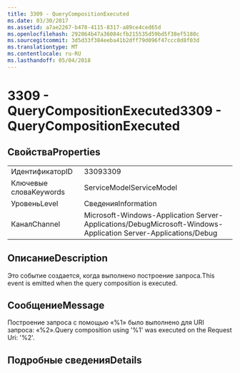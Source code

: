 ```yaml
---
title: 3309 - QueryCompositionExecuted
ms.date: 03/30/2017
ms.assetid: a7ae2267-b478-4115-8317-a89ce4ced65d
ms.openlocfilehash: 292864b47a36084cfb215535d59bd5f38ef5180c
ms.sourcegitcommit: 3d5d33f384eeba41b2dff79d096f47ccc8d8f03d
ms.translationtype: MT
ms.contentlocale: ru-RU
ms.lasthandoff: 05/04/2018
---
```

# <a name="3309---querycompositionexecuted"></a><span data-ttu-id="13678-102">3309 - QueryCompositionExecuted</span><span class="sxs-lookup"><span data-stu-id="13678-102">3309 - QueryCompositionExecuted</span></span>
## <a name="properties"></a><span data-ttu-id="13678-103">Свойства</span><span class="sxs-lookup"><span data-stu-id="13678-103">Properties</span></span>  
  
|||  
|-|-|  
|<span data-ttu-id="13678-104">Идентификатор</span><span class="sxs-lookup"><span data-stu-id="13678-104">ID</span></span>|<span data-ttu-id="13678-105">3309</span><span class="sxs-lookup"><span data-stu-id="13678-105">3309</span></span>|  
|<span data-ttu-id="13678-106">Ключевые слова</span><span class="sxs-lookup"><span data-stu-id="13678-106">Keywords</span></span>|<span data-ttu-id="13678-107">ServiceModel</span><span class="sxs-lookup"><span data-stu-id="13678-107">ServiceModel</span></span>|  
|<span data-ttu-id="13678-108">Уровень</span><span class="sxs-lookup"><span data-stu-id="13678-108">Level</span></span>|<span data-ttu-id="13678-109">Сведения</span><span class="sxs-lookup"><span data-stu-id="13678-109">Information</span></span>|  
|<span data-ttu-id="13678-110">Канал</span><span class="sxs-lookup"><span data-stu-id="13678-110">Channel</span></span>|<span data-ttu-id="13678-111">Microsoft-Windows-Application Server-Applications/Debug</span><span class="sxs-lookup"><span data-stu-id="13678-111">Microsoft-Windows-Application Server-Applications/Debug</span></span>|  
  
## <a name="description"></a><span data-ttu-id="13678-112">Описание</span><span class="sxs-lookup"><span data-stu-id="13678-112">Description</span></span>  
 <span data-ttu-id="13678-113">Это событие создается, когда выполнено построение запроса.</span><span class="sxs-lookup"><span data-stu-id="13678-113">This event is emitted when the query composition is executed.</span></span>  
  
## <a name="message"></a><span data-ttu-id="13678-114">Сообщение</span><span class="sxs-lookup"><span data-stu-id="13678-114">Message</span></span>  
 <span data-ttu-id="13678-115">Построение запроса с помощью «%1» было выполнено для URI запроса: «%2».</span><span class="sxs-lookup"><span data-stu-id="13678-115">Query composition using '%1' was executed on the Request Uri: '%2'.</span></span>  
  
## <a name="details"></a><span data-ttu-id="13678-116">Подробные сведения</span><span class="sxs-lookup"><span data-stu-id="13678-116">Details</span></span>
